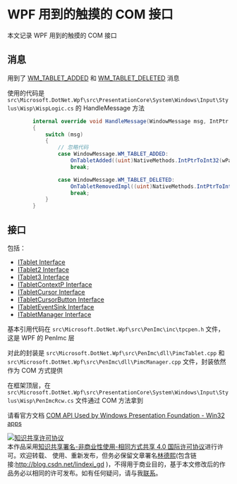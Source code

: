 # WPF 用到的触摸的 COM 接口

本文记录 WPF 用到的触摸的 COM 接口

<!--more-->
<!-- 发布 -->

## 消息

用到了 [WM_TABLET_ADDED](https://docs.microsoft.com/en-us/windows/win32/tablet/wm-tablet-added?WT.mc_id=WD-MVP-5003260 ) 和 [WM_TABLET_DELETED](https://docs.microsoft.com/en-us/windows/win32/tablet/wm-tablet-deleted?WT.mc_id=WD-MVP-5003260 ) 消息

使用的代码是 `src\Microsoft.DotNet.Wpf\src\PresentationCore\System\Windows\Input\Stylus\Wisp\WispLogic.cs` 的 HandleMessage 方法

```csharp
        internal override void HandleMessage(WindowMessage msg, IntPtr wParam, IntPtr lParam)
        {
            switch (msg)
            {
                // 忽略代码
                case WindowMessage.WM_TABLET_ADDED:
                    OnTabletAdded((uint)NativeMethods.IntPtrToInt32(wParam));
                    break;

                case WindowMessage.WM_TABLET_DELETED:
                    OnTabletRemovedImpl((uint)NativeMethods.IntPtrToInt32(wParam), isInternalCall: true);
                    break;
            }
        }
```

## 接口

包括：


- [ITablet Interface](https://docs.microsoft.com/en-us/windows/win32/tablet/itablet?WT.mc_id=WD-MVP-5003260)
- [ITablet2 Interface](https://docs.microsoft.com/en-us/windows/win32/tablet/itablet2?WT.mc_id=WD-MVP-5003260)
- [ITablet3 Interface](https://docs.microsoft.com/en-us/windows/win32/tablet/itablet3?WT.mc_id=WD-MVP-5003260)
- [ITabletContextP Interface](https://docs.microsoft.com/en-us/windows/win32/tablet/itabletcontextp?WT.mc_id=WD-MVP-5003260)
- [ITabletCursor Interface](https://docs.microsoft.com/en-us/windows/win32/tablet/itabletcursor?WT.mc_id=WD-MVP-5003260)
- [ITabletCursorButton Interface](https://docs.microsoft.com/en-us/windows/win32/tablet/itabletcursorbutton?WT.mc_id=WD-MVP-5003260)
- [ITabletEventSink Interface](https://docs.microsoft.com/en-us/windows/win32/tablet/itableteventsink?WT.mc_id=WD-MVP-5003260)
- [ITabletManager Interface](https://docs.microsoft.com/en-us/windows/win32/tablet/itabletmanager?WT.mc_id=WD-MVP-5003260)


基本引用代码在 `src\Microsoft.DotNet.Wpf\src\PenImc\inc\tpcpen.h` 文件，这是 WPF 的 PenImc 层

对此的封装是 `src\Microsoft.DotNet.Wpf\src\PenImc\dll\PimcTablet.cpp` 和 `src\Microsoft.DotNet.Wpf\src\PenImc\dll\PimcManager.cpp` 文件，封装依然作为 COM 方式提供

在框架顶层，在 `src\Microsoft.DotNet.Wpf\src\PresentationCore\System\Windows\Input\Stylus\Wisp\PenImcRcw.cs` 文件通过 COM 方法拿到

请看官方文档 [COM API Used by Windows Presentation Foundation - Win32 apps](https://docs.microsoft.com/en-us/windows/win32/tablet/com-apis-used-by-windows-presentation-foundation?WT.mc_id=WD-MVP-5003260 )

<a rel="license" href="http://creativecommons.org/licenses/by-nc-sa/4.0/"><img alt="知识共享许可协议" style="border-width:0" src="https://licensebuttons.net/l/by-nc-sa/4.0/88x31.png" /></a><br />本作品采用<a rel="license" href="http://creativecommons.org/licenses/by-nc-sa/4.0/">知识共享署名-非商业性使用-相同方式共享 4.0 国际许可协议</a>进行许可。欢迎转载、 使用、重新发布，但务必保留文章署名[林德熙](http://blog.csdn.net/lindexi_gd)(包含链接:http://blog.csdn.net/lindexi_gd )，不得用于商业目的，基于本文修改后的作品务必以相同的许可发布。如有任何疑问，请与我[联系](mailto:lindexi_gd@163.com)。  
